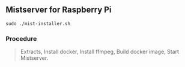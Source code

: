 ## Mistserver for Raspberry Pi

`sudo ./mist-installer.sh`

### Procedure

> Extracts,
> Install docker,
> Install ffmpeg,
> Build docker image,
> Start Mistserver.
